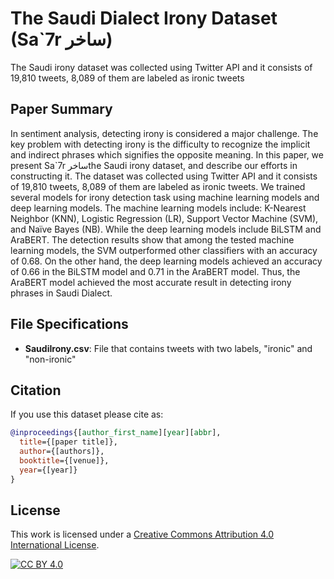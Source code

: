 
# The Saudi Dialect Irony Dataset (Sa`7r ساخر)
The Saudi irony dataset was collected using Twitter API and it consists of 19,810 tweets, 8,089 of them are labeled as ironic tweets

## Paper Summary
In sentiment analysis, detecting irony is considered a major challenge. The key problem with detecting irony is the difficulty to recognize the implicit and indirect phrases which signifies the opposite meaning. In this paper, we present Sa`7r  ساخرthe Saudi irony dataset, and describe our efforts in constructing it. The dataset was collected using Twitter API and it consists of 19,810 tweets, 8,089 of them are labeled as ironic tweets. We trained several models for irony detection task using machine learning models and deep learning models. The machine learning models include: K-Nearest Neighbor (KNN), Logistic Regression (LR), Support Vector Machine (SVM), and Naïve Bayes (NB). While the deep learning models include BiLSTM and AraBERT. The detection results show that among the tested machine learning models, the SVM outperformed other classifiers with an accuracy of 0.68. On the other hand, the deep learning models achieved an accuracy of 0.66 in the BiLSTM model and 0.71 in the AraBERT model. Thus, the AraBERT model achieved the most accurate result in detecting irony phrases in Saudi Dialect. 

## File Specifications

- **SaudiIrony.csv**: File that contains tweets with two labels, "ironic" and "non-ironic"

## Citation

If you use this dataset please cite as:

```bibtex
@inproceedings{[author_first_name][year][abbr],
  title={[paper title]},
  author={[authors]},
  booktitle={[venue]},
  year={[year]}
}
```
## License

This work is licensed under a
[Creative Commons Attribution 4.0 International License][cc-by].

[![CC BY 4.0][cc-by-image]][cc-by]

[cc-by]: http://creativecommons.org/licenses/by/4.0/
[cc-by-image]: https://i.creativecommons.org/l/by/4.0/88x31.png
[cc-by-shield]: https://img.shields.io/badge/License-CC%20BY%204.0-lightgrey.svg.
